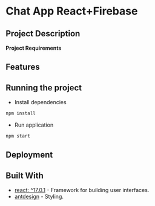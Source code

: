# Chat App React+Firebase

## Project Description

**Project Requirements**

## Features

## Running the project

- Install dependencies

```bash
npm install
```

- Run application

```bash
npm start
```

## Deployment

## Built With

- [react: ^17.0.1](https://reactjs.org/docs/getting-started.html) - Framework for building user interfaces.
- [antdesign](https://ant.design/docs/react/introduce) - Styling.
